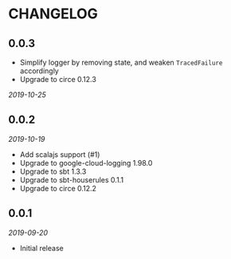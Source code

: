 # CHANGELOG

## 0.0.3

 * Simplify logger by removing state, and weaken `TracedFailure` accordingly
 * Upgrade to circe 0.12.3

_2019-10-25_

## 0.0.2

_2019-10-19_

 * Add scalajs support (#1)
 * Upgrade to google-cloud-logging 1.98.0
 * Upgrade to sbt 1.3.3
 * Upgrade to sbt-houserules 0.1.1
 * Upgrade to circe 0.12.2

## 0.0.1

_2019-09-20_

 * Initial release
